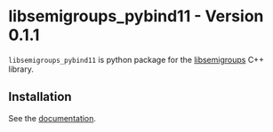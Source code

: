 libsemigroups\_pybind11 - Version 0.1.1
=======================================

`libsemigroups_pybind11` is python package for the
[libsemigroups](https://libsemigroups.readthedocs.io/en/latest/) C++ library.

Installation
------------

See the [documentation](https://libsemigroups.github.io/libsemigroups_pybind11/install.html).
